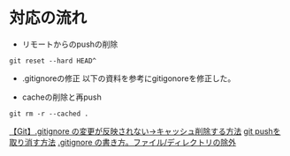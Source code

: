 # 対応の流れ
- リモートからのpushの削除

```
git reset --hard HEAD^
```

- .gitignoreの修正
以下の資料を参考にgitigonoreを修正した。

- cacheの削除と再push

```
git rm -r --cached .
```

[【Git】.gitignore の変更が反映されない→キャッシュ削除する方法](https://qiita.com/kohei_wd/items/f1d224c9257d1e242b58)
[git pushを取り消す方法](https://qiita.com/S42100254h/items/db435c98c2fc9d4a68c2)
[.gitignore の書き方。ファイル/ディレクトリの除外](https://www-creators.com/archives/1662)
